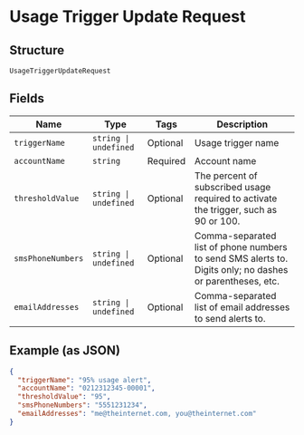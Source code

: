 
# Usage Trigger Update Request

## Structure

`UsageTriggerUpdateRequest`

## Fields

| Name | Type | Tags | Description |
|  --- | --- | --- | --- |
| `triggerName` | `string \| undefined` | Optional | Usage trigger name |
| `accountName` | `string` | Required | Account name |
| `thresholdValue` | `string \| undefined` | Optional | The percent of subscribed usage required to activate the trigger, such as 90 or 100. |
| `smsPhoneNumbers` | `string \| undefined` | Optional | Comma-separated list of phone numbers to send SMS alerts to. Digits only; no dashes or parentheses, etc. |
| `emailAddresses` | `string \| undefined` | Optional | Comma-separated list of email addresses to send alerts to. |

## Example (as JSON)

```json
{
  "triggerName": "95% usage alert",
  "accountName": "0212312345-00001",
  "thresholdValue": "95",
  "smsPhoneNumbers": "5551231234",
  "emailAddresses": "me@theinternet.com, you@theinternet.com"
}
```

